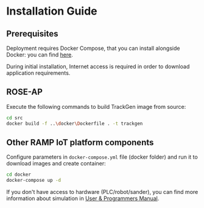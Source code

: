 # Installation Guide


## Prerequisites

Deployment requires Docker Compose, that you can install alongside Docker: you can find [here](https://docs.docker.com/get-docker/).

During initial installation, Internet access is required in order to download application requirements.

## ROSE-AP

Execute the following commands to build TrackGen image from source:
```sh
cd src
docker build -f ..\docker\Dockerfile . -t trackgen
```

## Other RAMP IoT platform components

Configure parameters in ```docker-compose.yml``` file (docker folder) and run it to download images and create container:
```sh
cd docker
docker-compose up -d
```

If you don't have access to hardware (PLC/robot/sander), you can find more information about simulation in [User & Programmers Manual](usermanual.md).